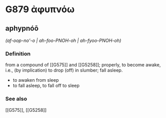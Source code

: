 # G879 ἀφυπνόω

## aphypnóō

_(af-oop-no'-o | ah-foo-PNOH-oh | ah-fyoo-PNOH-oh)_

### Definition

from a compound of [[G575]] and [[G5258]]; properly, to become awake, i.e., (by implication) to drop (off) in slumber; fall asleep.

- to awaken from sleep
- to fall asleep, to fall off to sleep

### See also

[[G575]], [[G5258]]


